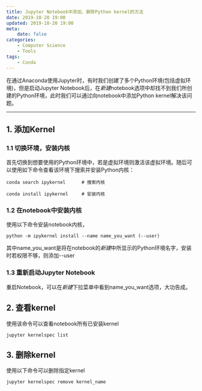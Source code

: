 ```yaml
---
title: Jupyter Notebook中添加、删除Python kernel的方法
date: 2019-10-20 19:00
updated: 2019-10-20 19:00
meta:
    date: false
categories: 
    - Computer Science
    - Tools
tags:
    - Conda
---
```


在通过Anaconda使用Jupyter时，有时我们创建了多个Python环境(包括虚拟环境)，但是启动Jupyter Notebook后，在*新建*notebook选项中却找不到我们所创建的Python环境，此时我们可以通过向notebook中添加Python kernel解决该问题。

---

<!-- more -->
## 1. 添加Kernel

### 1.1 切换环境，安装内核

首先切换到想要使用的Python环境中，若是虚拟环境则激活该虚拟环境。随后可以使用如下命令查看该环境下搜索并安装Python内核：

```shell
conda search ipykernel      # 搜索内核

conda install ipykernel     # 安装内核
```

### 1.2 在notebook中安装内核

使用以下命令安装notebook内核，

```shell
python -m ipykernel install --name name_you_want (--user)
```

其中name_you_want是将在notebook的*新建*中所显示的Python环境名字，安装时若权限不够，则添加--user

### 1.3 重新启动Jupyter Notebook

重启Notebook，可以在*新建*下拉菜单中看到name_you_want选项，大功告成。

## 2. 查看kernel

使用该命令可以查看notebook所有已安装kernel
```shell
jupyter kernelspec list
```

## 3. 删除kernel

使用以下命令可以删除指定kernel
```shell
jupyter kernelspec remove kernel_name
```

